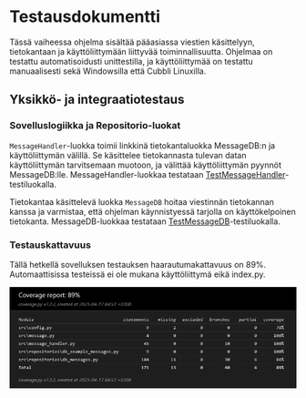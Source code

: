 # Testausdokumentti
Tässä vaiheessa ohjelma sisältää pääasiassa viestien käsittelyyn, tietokantaan ja käyttöliittymään liittyvää toiminnallisuutta.
Ohjelmaa on testattu automatisoidusti unittestilla, ja käyttöliittymää on testattu manuaalisesti sekä Windowsilla että Cubbli Linuxilla.

## Yksikkö- ja integraatiotestaus

### Sovelluslogiikka ja Repositorio-luokat
`MessageHandler`-luokka toimii linkkinä tietokantaluokka MessageDB:n ja käyttöliittymän välillä. Se käsittelee tietokannasta tulevan datan käyttöliittymän tarvitsemaan muotoon, ja välittää käyttöliittymän pyynnöt MessageDB:lle.
MessageHandler-luokkaa testataan [TestMessageHandler](https://github.com/SaijaGit/ot-harjoitustyo/blob/main/BoringEmailGenerator/src/tests/test_message_handler.py)-testiluokalla.


Tietokantaa käsittelevä luokka `MessageDB` hoitaa viestinnän tietokannan kanssa ja varmistaa, että ohjelman käynnistyessä tarjolla on käyttökelpoinen tietokanta. 
MessageDB-luokkaa testataan [TestMessageDB](https://github.com/SaijaGit/ot-harjoitustyo/blob/main/BoringEmailGenerator/src/tests/test_db_messages.py)-testiluokalla. 

### Testauskattavuus

Tällä hetkellä sovelluksen testauksen haarautumakattavuus on 89%. Automaattisissa testeissä ei ole mukana käyttöliittymä eikä index.py.

![](./kuvat/Screenshot%202023-04-17%20at%2004-54-02%20Coverage%20report.png)

